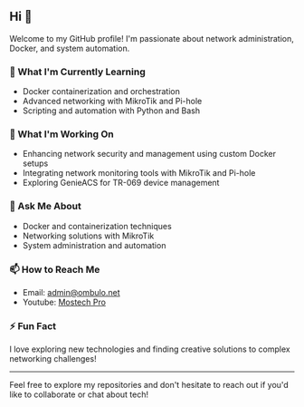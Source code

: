 ## Hi 👋

Welcome to my GitHub profile! I'm passionate about network administration, Docker, and system automation.

### 🌱 What I'm Currently Learning
- Docker containerization and orchestration
- Advanced networking with MikroTik and Pi-hole
- Scripting and automation with Python and Bash

### 🔭 What I'm Working On
- Enhancing network security and management using custom Docker setups
- Integrating network monitoring tools with MikroTik and Pi-hole
- Exploring GenieACS for TR-069 device management

### 💬 Ask Me About
- Docker and containerization techniques
- Networking solutions with MikroTik
- System administration and automation

### 📫 How to Reach Me
- Email: [admin@ombulo.net](admin@ombulo.net)
- Youtube: [Mostech Pro](https://www.youtube.com/@mostechnetwork)

### ⚡ Fun Fact
I love exploring new technologies and finding creative solutions to complex networking challenges!

---

Feel free to explore my repositories and don't hesitate to reach out if you'd like to collaborate or chat about tech!
